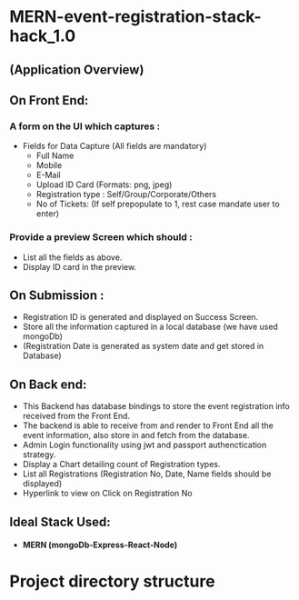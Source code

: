 # MERN-event-registration-stack-hack_1.0
## (Application Overview)
## On Front End:

### A form on the UI which captures :
  - Fields for Data Capture (All fields are mandatory)
    - Full Name
    - Mobile
    - E-Mail
    - Upload ID Card (Formats: png, jpeg)
    - Registration type : Self/Group/Corporate/Others
    - No of Tickets: (If self prepopulate to 1, rest case mandate user to enter)
### Provide a preview Screen which should :
  - List all the fields as above.
  - Display ID card in the preview.

## On Submission :
  - Registration ID is generated and displayed on Success Screen.
  - Store all the information captured in a local database (we have used mongoDb)
  - (Registration Date is generated as system date and get stored in Database)

## On Back end:
  - This Backend has database bindings to store the event registration info received from the Front End.
  - The backend is able to receive from and render to Front End all the event information, also store in and fetch from the database.
  - Admin Login functionality using jwt and passport authenctication strategy.
  - Display a Chart detailing count of Registration types.
  - List all Registrations (Registration No, Date, Name fields should be displayed)
  - Hyperlink to view on Click on Registration No

## Ideal Stack Used:
  - #### MERN (mongoDb-Express-React-Node)

# Project directory structure

